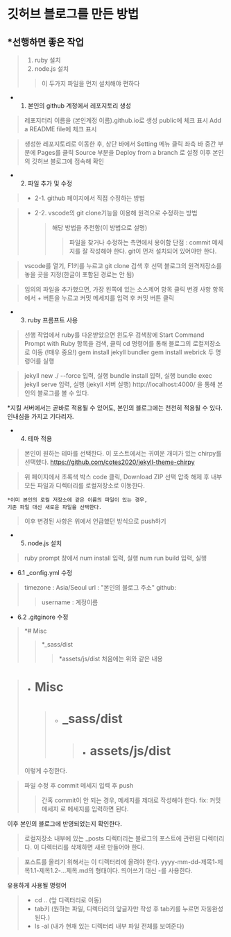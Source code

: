 깃허브 블로그를 만든 방법
=======================

*선행하면 좋은 작업
-----------------
>1. ruby 설치
>2. node.js 설치
>   >이 두가지 파일을 먼저 설치해야 편하다

* 1. 본인의 github 계정에서 레포지토리 생성
> 레포지터리 이름을 (본인계정 이름).github.io로 생성
> public에 체크 표시
> Add a README file에 체크 표시

> 생성한 레포지토리로 이동한 후, 상단 바에서 Setting 메뉴 클릭
> 좌측 바 중간 부분에 Pages를 클릭
> Source 부분을 Deploy from a branch 로 설정
> 이후 본인의 깃허브 블로그에 접속해 확인

* 2. 파일 추가 및 수정

>* 2-1. github 페이지에서 직접 수정하는 방법

>* 2-2. vscode의 git clone기능을 이용해 원격으로 수정하는 방법
>   > 해당 방법을 추천함(이 방법으로 설명)
>   >   >파일을 찾거나 수정하는 측면에서 용이함
>   >   >단점 : commit 메세지를 잘 작성해야 한다.
>   >   >git이 먼저 설치되어 있어야만 한다.

> vscode를 열기, F1키를 누르고 git clone 검색 후 선택
> 블로그의 원격저장소를 놓을 곳을 지정(한글이 포함된 경로는 안 됨)

>임의의 파일을 추가했으면, 가장 왼쪽에 있는 소스제어 항목 클릭
>변경 사항 항목에서 + 버튼을 누르고 커밋 메세지를 입력 후 커밋 버튼 클릭

* 3. ruby 프롬프트 사용
> 선행 작업에서 ruby를 다운받았으면 윈도우 검색창에 Start Command Prompt with Ruby 항목을 검색, 클릭
> cd 명령어를 통해 블로그의 로컬저장소로 이동 (!매우 중요!)
>gem install jekyll bundler
>gem install webrick
> 두 명령어를 실행

>jekyll new ./ --force 입력, 실행
>bundle install 입력, 실행
>bundle exec jekyll serve 입력, 실행 (jekyll 서버 실행)
 http://localhost:4000/ 을 통해 본인의 블로그를 볼 수 있다. 

*지킬 서버에서는 곧바로 적용될 수 있어도, 본인의 블로그에는 천천히 적용될 수 있다. 인내심을 가지고 기다리자.

* 4. 테마 적용
> 본인이 원하는 테마를 선택한다.
> 이 포스트에서는 귀여운 개미가 있는 chirpy를 선택했다.
> https://github.com/cotes2020/jekyll-theme-chirpy

> 위 페이지에서 초록색 박스 code 클릭, Download ZIP 선택
> 압축 해제 후 내부 모든 파일과 디렉터리를 로컬저장소로 이동한다.

    *이미 본인의 로컬 저장소에 같은 이름의 파일이 있는 경우,
    기존 파일 대신 새로운 파일을 선택한다.

> 이후 변경된 사항은 위에서 언급했던 방식으로 push하기

* 5. node.js 설치 
> ruby prompt 창에서 
> num install 입력, 실행
> num run build 입력, 실행

* 6.1 _config.yml 수정
>timezone : Asia/Seoul
>url : "본인의 블로그 주소"
>github:
>    >username : 계정이름

* 6.2 .gitginore 수정
> *# Misc
>   > *_sass/dist
>   >    >*assets/js/dist
>처음에는 위와 같은 내용

> * # Misc
>   > * # _sass/dist
>    >    > * # assets/js/dist
> 이렇게 수정한다.

>파일 수정 후 commit 메세지 입력 후 push
>   >간혹 commit이 안 되는 경우, 메세지를 제대로 작성해야 한다. 
>   >fix: 커밋메세지 로 메세지를 입력하면 된다.

이후 본인의 블로그에 반영되었는지 확인한다.

> 로컬저장소 내부에 있는 _posts 디렉터리는 블로그의 포스트에 관련된 디렉터리다. 이 디렉터리를 삭제하면 새로 만들어야 한다. 

> 포스트를 올리기 위해서는 이 디렉터리에 올려야 한다.
> yyyy-mm-dd-제목1-제목1.1-제목1.2-...제목.md의 형태이다. 띄어쓰기 대신 -를 사용한다.

유용하게 사용될 명령어
> * cd .. (앞 디렉터리로 이동)
> * tab키 (원하는 파일, 디렉터리의 앞글자만 작성 후 tab키를 누르면 자동완성 된다.)
> * ls -al (내가 현재 있는 디렉터리 내부 파일 전체를 보여준다)    